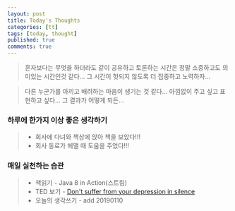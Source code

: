 ```yaml
---
layout: post
title: Today's Thoughts
categories: [tt]
tags: [today, thought]
published: true
comments: true
---
```


> 혼자보다는 무엇을 하더라도 같이 공유하고 토론하는 시간은 정말 소중하고도 의미있는 시간인것 같다...
> 그 시간이 헛되지 않도록 더 집중하고 노력하자...

> 다른 누군가를 아끼고 배려하는 마음이 생기는 것 같다... 
> 아낌없이 주고 싶고 표현하고 싶다... 그 결과가 어떻게 되든...

### 하루에 한가지 이상 좋은 생각하기
> - 회사에 다녀와 책상에 앉아 책을 보았다!!!
> - 회사 동료가 헤맬 때 도움을 주었다!!!

### 매일 실천하는 습관
> - 책읽기 - Java 8 in Action(스트림)
> - TED 보기 - [Don't suffer from your depression in silence](https://www.ted.com/talks/nikki_webber_allen_don_t_suffer_from_your_depression_in_silence?referrer=playlist-motivation_for_the_new_year_and_every_day_really)
> - 오늘의 생각쓰기 - add 20190110